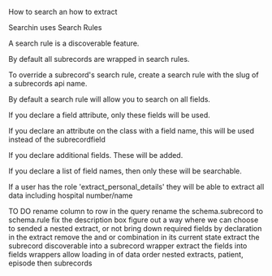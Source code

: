 How to search an how to extract

Searchin uses Search Rules

A search rule is a discoverable feature.

By default all subrecords are wrapped in search rules.

To override a subrecord's search rule, create a search rule with the slug of a subrecords api name.

By default a search rule will allow you to search on all fields.

If you declare a field attribute, only these fields will be used.

If you declare an attribute on the class with a field name, this will be used
instead of the subrecordfield

If you declare additional fields. These will be added.

If you declare a list of field names, then only
these will be searchable.

If a user has the role 'extract_personal_details' they will be able to extract
all data including hospital number/name

TO DO
rename column to row in the query
rename the schema.subrecord to schema.rule
fix the description box
figure out a way where we can choose to sended a nested extract, or not
bring down required fields by declaration in the extract
remove the and or combination in its current state
extract the subrecord discoverable into a subrecord wrapper
extract the fields into fields wrappers
allow loading in of data
order nested extracts, patient, episode then subrecords
